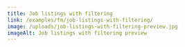 ```yaml
---
title: Job listings with filtering
link: /examples/fm/job-listings-with-filtering/
image: /uploads/job-listings-with-filtering-preview.jpg
imageAlt: Job listings with filtering preview
---
```


